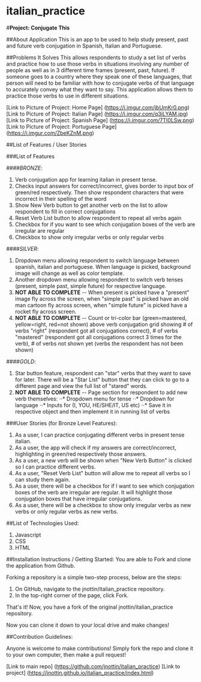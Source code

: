 # italian_practice

#**Project: Conjugate This**

##About Application
This is an app to be used to help study present, past and future verb conjugation in Spanish, Italian and Portuguese. 

##Problems It Solves
This allows respondents to study a set list of verbs and practice how to use those verbs in situations involving any number of people as well as in 3 different time frames (present, past, future). If someone goes to a country where they speak one of these languages, that person will need to be familiar with how to conjugate verbs of that language to accurately convey what they want to say. This application allows them to practice those verbs to use in different situations.

[Link to Picture of Project: Home Page] (https://i.imgur.com/jbUmKr0.png)
[Link to Picture of Project: Italian Page] (https://i.imgur.com/q3iLYAM.jpg)
[Link to Picture of Project: Spanish Page] (https://i.imgur.com/7TI0LSw.png)
[Link to Picture of Project: Portuguese Page] (https://i.imgur.com/ZbeKZnM.png)

##List of Features / User Stories

###List of Features

####*BRONZE*:
1. Verb conjugation app for learning italian in present tense.
2. Checks input answers for correct/incorrect, gives border to input box of green/red respectively. Then show respondent characters that were incorrect in their spelling of the word
3. Show New Verb button to get another verb on the list to allow respondent to fill in correct conjugations
4. Reset Verb List button to allow respondent to repeat all verbs again
5. Checkbox for if you want to see which conjugation boxes of the verb are irregular are regular
6. Checkbox to show only irregular verbs or only regular verbs

####*SILVER*:
1. Dropdown menu allowing respondent to switch language between spanish, italian and portuguese. When language is picked, background image will change as well as color template. 
2. Another dropdown menu allowing respondent to switch verb tenses (present, simple past, simple future) for respective language. 
3. **NOT ABLE TO COMPLETE** -- When present is picked have a "present" image fly across the screen, when "simple past" is picked have an old man cartoon fly across screen, when "simple future" is picked have a rocket fly across screen.
4. **NOT ABLE TO COMPLETE** -- Count or tri-color bar (green=mastered, yellow=right, red=not shown) above verb conjugation grid showing # of verbs "right" (respondent got all conjugations correct), # of verbs "mastered" (respondent got all conjugations correct 3 times for the verb), # of verbs not shown yet (verbs the respondent has not been shown)

####*GOLD*:
1. Star button feature, respondent can "star" verbs that they want to save for later. There will be a "Star List" button that they can click to go to a different page and view the full list of "stared" words. 
2. **NOT ABLE TO COMPLETE** -- Page section for respondent to add new verb themselves:
⋅⋅* Dropdown menu for tense
⋅⋅* Dropdown for language
⋅⋅* Inputs for (I, YOU, HE/SHE/IT, US etc)
⋅⋅* Save it in respective object and then implement it in running list of verbs

###User Stories (for Bronze Level Features):
1. As a user, I can practice conjugating different verbs in present tense italian.
2. As a user, the app will check if my answers are correct/incorrect, highlighting in green/red respectively those answers.
3. As a user, a new verb will be shown when "New Verb Button" is clicked so I can practice different verbs.
4. As a user, "Reset Verb List" button will allow me to repeat all verbs so I can study them again.
5. As a user, there will be a checkbox for if I want to see which conjugation boxes of the verb are irregular are regular. It will highlight those conjugation boxes that have irregular conjugations.
6. As a user, there will be a checkbox to show only irregular verbs as new verbs or only regular verbs as new verbs.




##List of Technologies Used:
1. Javascript
2. CSS
3. HTML


##Installation Instructions / Getting Started:
You are able to Fork and clone the application from Github.

Forking a repository is a simple two-step process, below are the steps:
1. On GitHub, navigate to the jnottin/italian_practice repository.
2. In the top-right corner of the page, click Fork.

That's it! Now, you have a fork of the original jnottin/italian_practice repository.

Now you can clone it down to your local drive and make changes!

##Contribution Guidelines:

Anyone is welcome to make contributions! Simply fork the repo and clone it to your own computer, then make a pull request!

[Link to main repo] (https://github.com/jnottin/italian_practice)
[Link to project] (https://jnottin.github.io/italian_practice/index.html)

